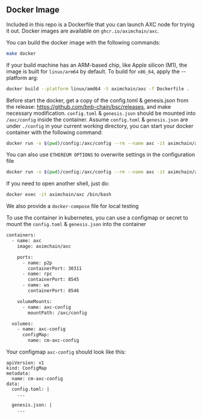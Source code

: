 ## Docker Image

Included in this repo is a Dockerfile that you can launch AXC node for trying it out. Docker images are available on `ghcr.io/aximchain/axc`.

You can build the docker image with the following commands:

```bash
make docker
```

If your build machine has an ARM-based chip, like Apple silicon (M1), the image is built for `linux/arm64` by default. To build for `x86_64`, apply the --platform arg:

```bash
docker build --platform linux/amd64 -t aximchain/axc -f Dockerfile .
```

Before start the docker, get a copy of the config.toml & genesis.json from the release: https://github.com/bnb-chain/bsc/releases, and make necessary modification. `config.toml` & `genesis.json` should be mounted into `/axc/config` inside the container. Assume `config.toml` & `genesis.json` are under `./config` in your current working directory, you can start your docker container with the following command:

```bash
docker run -v $(pwd)/config:/axc/config --rm --name axc -it aximchain/axc
```

You can also use `ETHEREUM OPTIONS` to overwrite settings in the configuration file

```bash
docker run -v $(pwd)/config:/axc/config --rm --name axc -it aximchain/axc --http.addr 0.0.0.0 --http.port 8545 --http.vhosts '*' --verbosity 3
```

If you need to open another shell, just do:

```bash
docker exec -it aximchain/axc /bin/bash
```

We also provide a `docker-compose` file for local testing

To use the container in kubernetes, you can use a configmap or secret to mount the `config.toml` & `genesis.json` into the container

```bash
containers:
  - name: axc
    image: aximchain/axc

    ports:
      - name: p2p
        containerPort: 30311
      - name: rpc
        containerPort: 8545
      - name: ws
        containerPort: 8546

    volumeMounts:
      - name: axc-config
        mountPath: /axc/config

  volumes:
    - name: axc-config
      configMap:
        name: cm-axc-config
```

Your configmap `axc-config` should look like this:

```
apiVersion: v1
kind: ConfigMap
metadata:
  name: cm-axc-config
data:
  config.toml: |
    ...

  genesis.json: |
    ...

```
